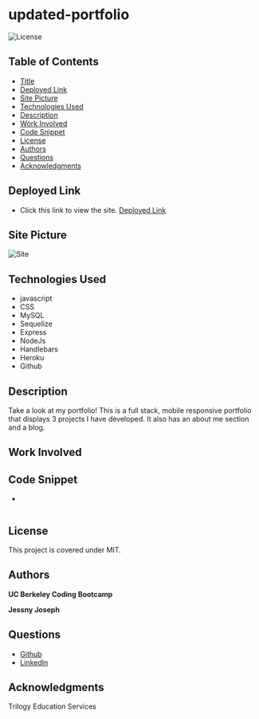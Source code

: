 # updated-portfolio
![License](https://img.shields.io/badge/license-MIT-181717?style=for-the-badge) 

## Table of Contents
* [Title](#title)
* [Deployed Link](#deployed-link)
* [Site Picture](#site-picture)
* [Technologies Used](#technologies-used)
* [Description](#description)
* [Work Involved](#work-involved)
* [Code Snippet](#code-snippet)
* [License](#license)
* [Authors](#authors)
* [Questions](#questions)
* [Acknowledgments](#acknowledgments)

## Deployed Link
* Click this link to view the site.
[Deployed Link](https://jessny-portfolio.herokuapp.com/)

## Site Picture
![Site]()

## Technologies Used
* javascript
* CSS
* MySQL
* Sequelize
* Express
* NodeJs
* Handlebars
* Heroku
* Github

## Description
Take a look at my portfolio! This is a full stack, mobile responsive portfolio that displays 3 projects I have developed. It also has an about me section and a blog. 

## Work Involved


## Code Snippet
* 
```

```

## License
This project is covered under MIT.

## Authors
**UC Berkeley Coding Bootcamp**

**Jessny Joseph** 

## Questions 
* [Github](https://github.com/jessnyj)
* [LinkedIn](https://www.linkedin.com/in/jessny-joseph-361515201)

## Acknowledgments
Trilogy Education Services
